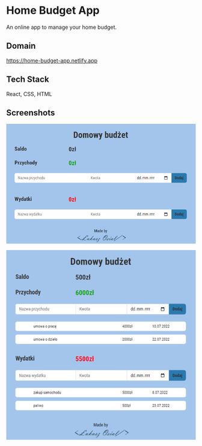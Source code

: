 # Home Budget App

An online app to manage your home budget.
## Domain
https://home-budget-app.netlify.app



    
## Tech Stack

React, CSS, HTML



## Screenshots

![App Screenshot](https://github.com/lukaszOsial/home-budget-app/blob/master/public/images/home-budget-app.png?raw=true)

![App Screenshot](https://github.com/lukaszOsial/home-budget-app/blob/master/public/images/home-budget-app2.png?raw=true)
